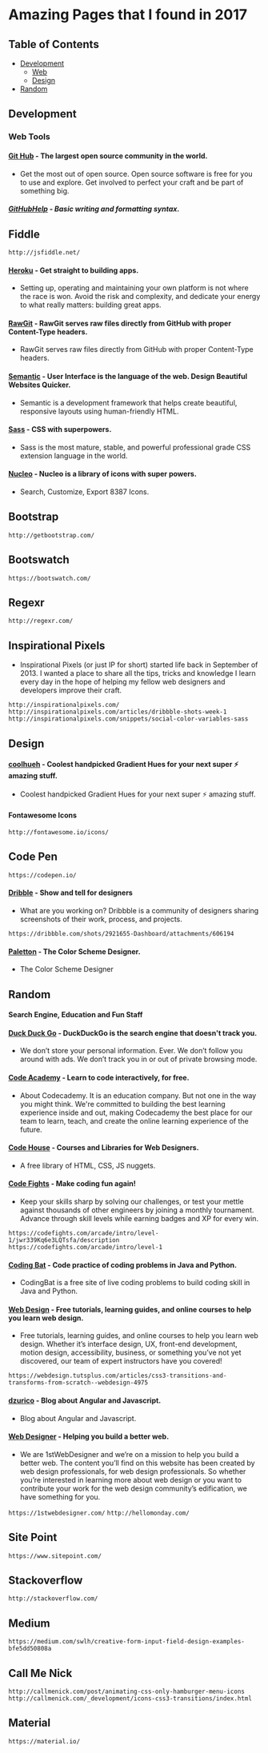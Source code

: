 # Amazing Pages that I found in 2017


## Table of Contents
   - [Development](#development)
   		- [Web](#web-tools)
   		- [Design](#design)
   - [Random](#random)


## Development

### Web Tools

#### [Git Hub](https://github.com/open-source) - The largest open source community in the world.
   - Get the most out of open source. Open source software is free for you to use and explore. Get involved to perfect your craft and be part of something big.

##### [GitHubHelp](https://help.github.com/articles/basic-writing-and-formatting-syntax/) - Basic writing and formatting syntax.
   
## Fiddle

`http://jsfiddle.net/`

#### [Heroku](https://www.heroku.com/) - Get straight to building apps.
   - Setting up, operating and maintaining your own platform is not where the race is won. Avoid the risk and complexity, and dedicate your energy to what really matters: building great apps.

#### [RawGit](https://rawgit.com/) - RawGit serves raw files directly from GitHub with proper Content-Type headers.
   - RawGit serves raw files directly from GitHub with proper Content-Type headers.

#### [Semantic](https://semantic-ui.com/) - User Interface is the language of the web. Design Beautiful Websites Quicker.
   - Semantic is a development framework that helps create beautiful, responsive layouts using human-friendly HTML.

#### [Sass](http://www.sass-lang.com/) - CSS with superpowers.
   - Sass is the most mature, stable, and powerful professional grade CSS extension language in the world.

#### [Nucleo](https://nucleoapp.com/) - Nucleo is a library of icons with super powers.
   - Search, Customize, Export 8387 Icons.

## Bootstrap

`http://getbootstrap.com/`

## Bootswatch

`https://bootswatch.com/`

## Regexr

`http://regexr.com/`

## Inspirational Pixels

   - Inspirational Pixels (or just IP for short) started life back in September of 2013. I wanted a place to share all the tips, tricks and knowledge I learn every day in the hope of helping my fellow web designers and developers improve their craft.

`http://inspirationalpixels.com/`
`http://inspirationalpixels.com/articles/dribbble-shots-week-1`
`http://inspirationalpixels.com/snippets/social-color-variables-sass`

## Design

#### [coolhueh](ttps://webkul.github.io/coolhue/) - Coolest handpicked Gradient Hues for your next super ⚡ amazing stuff.
   - Coolest handpicked Gradient Hues for your next super ⚡ amazing stuff.

#### Fontawesome Icons

`http://fontawesome.io/icons/`

## Code Pen

`https://codepen.io/`

#### [Dribble](https://dribbble.com/) - Show and tell for designers
   - What are you working on? Dribbble is a community of designers sharing screenshots of their work, process, and projects.

`https://dribbble.com/shots/2921655-Dashboard/attachments/606194`

#### [Paletton](http://paletton.com/) - The Color Scheme Designer.
   - The Color Scheme Designer


## Random
#### Search Engine, Education and Fun Staff

#### [Duck Duck Go](https://duckduckgo.com/) - DuckDuckGo is the search engine that doesn't track you.
   - We don’t store your personal information. Ever. We don’t follow you around with ads. We don’t track you in or out of private browsing mode.

#### [Code Academy](https://www.codecademy.com/) - Learn to code interactively, for free.
   - About Codecademy. It is an education company. But not one in the way you might think. We're committed to building the best learning experience inside and out, making Codecademy the best place for our team to learn, teach, and create the online learning experience of the future.

#### [Code House](https://codyhouse.co/) - Courses and Libraries for Web Designers.
   - A free library of HTML, CSS, JS nuggets.

#### [Code Fights](https://codefights.com/) - Make coding fun again!
   - Keep your skills sharp by solving our challenges, or test your mettle against thousands of other engineers by joining a monthly tournament. Advance through skill levels while earning badges and XP for every win.

`https://codefights.com/arcade/intro/level-1/jwr339Kq6e3LQTsfa/description`
`https://codefights.com/arcade/intro/level-1`

#### [Coding Bat](http://codingbat.com/) - Code practice of coding problems in Java and Python.
   - CodingBat is a free site of live coding problems to build coding skill in Java and Python.

#### [Web Design](https://webdesign.tutsplus.com/) - Free tutorials, learning guides, and online courses to help you learn web design.
   - Free tutorials, learning guides, and online courses to help you learn web design. Whether it’s interface design, UX, front-end development, motion design, accessibility, business, or something you’ve not yet discovered, our team of expert instructors have you covered!

`https://webdesign.tutsplus.com/articles/css3-transitions-and-transforms-from-scratch--webdesign-4975`

#### [dzurico](http://www.dzurico.com/) - Blog about Angular and Javascript.
   - Blog about Angular and Javascript.

#### [Web Designer](https://1stwebdesigner.com/) - Helping you build a better web.
   - We are 1stWebDesigner and we’re on a mission to help you build a better web. The content you’ll find on this website has been created by web design professionals, for web design professionals. So whether you’re interested in learning more about web design or you want to contribute your work for the web design community’s edification, we have something for you.

`https://1stwebdesigner.com/`
`http://hellomonday.com/`

## Site Point

`https://www.sitepoint.com/`

## Stackoverflow

`http://stackoverflow.com/`

## Medium

`https://medium.com/swlh/creative-form-input-field-design-examples-bfe5dd50808a`

## Call Me Nick

`http://callmenick.com/post/animating-css-only-hamburger-menu-icons`
`http://callmenick.com/_development/icons-css3-transitions/index.html`




## Material

`https://material.io/`